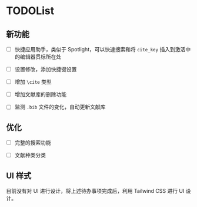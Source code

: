 # TODOList

## 新功能
-[ ] 快捷应用助手，类似于 Spotlight，可以快速搜索和将 `cite_key` 插入到激活中的编辑器贯标所在处
-[ ] 设置修改，添加快捷键设置
-[ ] 增加 `\cite` 类型
-[ ] 增加文献库的删除功能
-[ ] 监测 `.bib` 文件的变化，自动更新文献库


## 优化
-[ ] 完整的搜索功能
-[ ] 文献种类分类


## UI 样式
目前没有对 UI 进行设计，将上述待办事项完成后，利用 Tailwind CSS 进行 UI 设计。
